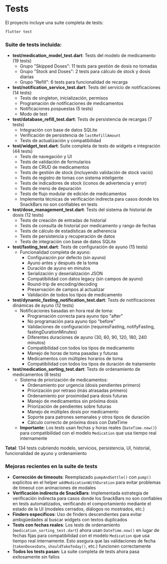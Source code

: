 # Tests

El proyecto incluye una suite completa de tests:

```bash
flutter test
```

### Suite de tests incluida:

- **test/medication_model_test.dart**: Tests del modelo de medicamento (19 tests)
  - Grupo "Skipped Doses": 11 tests para gestión de dosis no tomadas
  - Grupo "Stock and Doses": 2 tests para cálculo de stock y dosis diarias
  - Grupo "Refill": 6 tests para funcionalidad de recarga
- **test/notification_service_test.dart**: Tests del servicio de notificaciones (14 tests)
  - Tests de singleton, inicialización, permisos
  - Programación de notificaciones de medicamentos
  - Notificaciones pospuestas (5 tests)
  - Modo de test
- **test/database_refill_test.dart**: Tests de persistencia de recargas (7 tests)
  - Integración con base de datos SQLite
  - Verificación de persistencia de `lastRefillAmount`
  - Tests de actualización y compatibilidad
- **test/widget_test.dart**: Suite completa de tests de widgets e integración (44 tests)
  - Tests de navegación y UI
  - Tests de validación de formularios
  - Tests de CRUD de medicamentos
  - Tests de gestión de stock (incluyendo validación de stock vacío)
  - Tests de registro de tomas con sistema inteligente
  - Tests de indicadores de stock (iconos de advertencia y error)
  - Tests de menú de depuración
  - Tests de flujo modular de edición de medicamentos
  - Implementa técnicas de verificación indirecta para casos donde los SnackBars no son confiables en tests
- **test/dose_management_test.dart**: Tests del sistema de historial de dosis (12 tests)
  - Tests de creación de entradas de historial
  - Tests de consulta de historial por medicamento y rango de fechas
  - Tests de cálculo de estadísticas de adherencia
  - Tests de persistencia y recuperación de datos
  - Tests de integración con base de datos SQLite
- **test/fasting_test.dart**: Tests de configuración de ayuno (15 tests)
  - Funcionalidad completa de ayuno:
    - Configuración por defecto (sin ayuno)
    - Ayuno antes y después de la toma
    - Duración de ayuno en minutos
    - Serialización y deserialización JSON
    - Compatibilidad con datos legacy (sin campos de ayuno)
    - Round-trip de encoding/decoding
    - Preservación de campos al actualizar
    - Validación de todos los tipos de medicamento
- **test/dynamic_fasting_notification_test.dart**: Tests de notificaciones dinámicas de ayuno (12 tests)
  - Notificaciones basadas en hora real de toma:
    - Programación correcta para ayuno tipo "after"
    - No programación para ayuno tipo "before"
    - Validaciones de configuración (requiresFasting, notifyFasting, fastingDurationMinutes)
    - Diferentes duraciones de ayuno (30, 60, 90, 120, 180, 240 minutos)
    - Compatibilidad con todos los tipos de medicamento
    - Manejo de horas de toma pasadas y futuras
    - Medicamentos con múltiples horarios de toma
    - Compatibilidad con todos los tipos de duración de tratamiento
- **test/medication_sorting_test.dart**: Tests de ordenamiento de medicamentos (8 tests)
  - Sistema de priorización de medicamentos:
    - Ordenamiento por urgencia (dosis pendientes primero)
    - Priorización por retraso (más atrasadas primero)
    - Ordenamiento por proximidad para dosis futuras
    - Manejo de medicamentos sin próxima dosis
    - Priorización de pendientes sobre futuras
    - Manejo de múltiples dosis por medicamento
    - Soporte para patrones semanales y otros tipos de duración
    - Cálculo correcto de próxima dosis con DateTime
  - **Importante**: Los tests usan fechas y horas reales (`DateTime.now()`) para compatibilidad con el modelo `Medication` que usa tiempo real internamente

**Total**: 134 tests cubriendo modelo, servicios, persistencia, UI, historial, funcionalidad de ayuno y ordenamiento

### Mejoras recientes en la suite de tests

- **Corrección de timeouts**: Reemplazado `pumpAndSettle()` con `pump()` explícitos en el helper `addMedicationWithDuration` para evitar problemas de timeout con animaciones de modales
- **Verificación indirecta de SnackBars**: Implementada estrategia de verificación indirecta para casos donde los SnackBars no son confiables en tests automatizados, verificando el comportamiento mediante el estado de la UI (modales cerrados, diálogos no mostrados, etc.)
- **Finders específicos**: Uso de finders descendientes para evitar ambigüedades al buscar widgets con textos duplicados
- **Tests con fechas reales**: Los tests de ordenamiento (`medication_sorting_test.dart`) ahora usan `DateTime.now()` en lugar de fechas fijas para compatibilidad con el modelo `Medication` que usa tiempo real internamente. Esto asegura que las validaciones de fecha (`takenDosesDate`, `shouldTakeToday()`, etc.) funcionen correctamente
- **Todos los tests pasan**: La suite completa de tests ahora pasa exitosamente sin fallos
